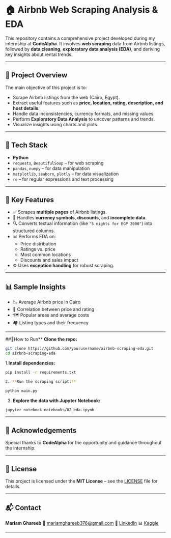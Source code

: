 # 🏠 Airbnb Web Scraping Analysis & EDA

This repository contains a comprehensive project developed during my internship at **CodeAlpha**. It involves **web scraping** data from Airbnb listings, followed by **data cleaning**, **exploratory data analysis (EDA)**, and deriving key insights about rental trends.

---

## 📌 Project Overview

The main objective of this project is to:
- Scrape Airbnb listings from the web (Cairo, Egypt).
- Extract useful features such as **price, location, rating, description, and host details**.
- Handle data inconsistencies, currency formats, and missing values.
- Perform **Exploratory Data Analysis** to uncover patterns and trends.
- Visualize insights using charts and plots.

---

## 🔧 Tech Stack

- **Python**
- `requests`, `BeautifulSoup` – for web scraping
- `pandas`, `numpy` – for data manipulation
- `matplotlib`, `seaborn`, `plotly` – for data visualization
- `re` – for regular expressions and text processing

---

## 🚀 Key Features

- ✅ Scrapes **multiple pages** of Airbnb listings.
- 💸 Handles **currency symbols**, **discounts**, and **incomplete data**.
- 🔍 Converts textual information (like `"5 nights for EGP 2000"`) into structured columns.
- 📊 Performs EDA on:
  - Price distribution
  - Ratings vs. price
  - Most common locations
  - Discounts and sales impact
- ⚙️ Uses **exception handling** for robust scraping.

---

## 📊 Sample Insights

- 📉 Average Airbnb price in Cairo  
- 🌟 Correlation between price and rating  
- 🗺️ Popular areas and average costs  
- 🏘️ Listing types and their frequency

---

##📎How to Run**
**Clone the repo:**
```bash
git clone https://github.com/yourusername/airbnb-scraping-eda.git
cd airbnb-scraping-eda
```
1.**Install dependencies:**
```bash
pip install -r requirements.txt

2. **Run the scraping script:**
```
```bash
python main.py
```

3. **Explore the data with Jupyter Notebook:**

```bash
jupyter notebook notebooks/02_eda.ipynb
```

---

## 🙏 Acknowledgements

Special thanks to **CodeAlpha** for the opportunity and guidance throughout the internship.

---

## 📜 License

This project is licensed under the **MIT License** – see the [LICENSE](./LICENSE) file for details.

---

## 📬 Contact

**Mariam Ghareeb**
📧 [mariamghareeb376@gmail.com](mailto:mariamghareeb376@gmail.com)
🔗 [LinkedIn](https://www.linkedin.com/in/mariam-ghareeb-0a8517266/)
📊 [Kaggle](https://www.kaggle.com/mariamelghareeb)

---



